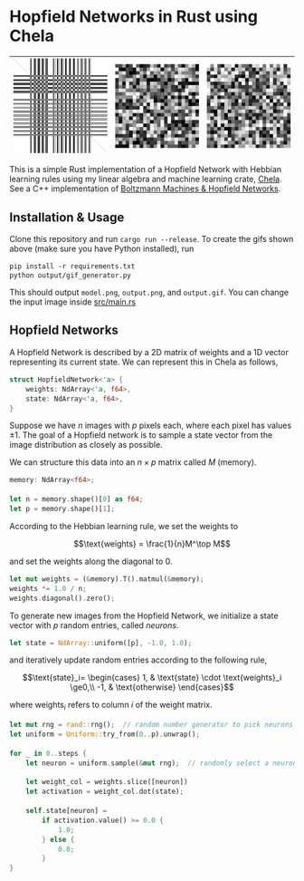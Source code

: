 # Hopfield Networks in Rust using Chela

| ![](model.png) | ![](output/burger.gif) | ![](output/popcorn.gif) |
|----------------|------------------------|------------------------|

This is a simple Rust implementation of a Hopfield Network with Hebbian learning rules using my linear algebra and machine learning crate, [Chela](https://github.com/BhavyeMathur/chela). See a C++ implementation of [Boltzmann Machines & Hopfield Networks](https://github.com/BhavyeMathur/boltzmann-machines-and-hopfield-networks).

## Installation & Usage

Clone this repository and run ``cargo run --release``. To create the gifs shown above (make sure you have Python installed), run

```
pip install -r requirements.txt
python output/gif_generator.py
```

This should output `model.png`, `output.png`, and `output.gif`. You can change the input image inside [src/main.rs](src/main.rs)


## Hopfield Networks

A Hopfield Network is described by a 2D matrix of weights and a 1D vector representing its current state. We can represent this in Chela as follows,

```rust
struct HopfieldNetwork<'a> {
    weights: NdArray<'a, f64>,
    state: NdArray<'a, f64>,
}
```

Suppose we have $n$ images with $p$ pixels each, where each pixel has values $\pm1$. The goal of a Hopfield network is to sample a state vector from the image distribution as closely as possible.

We can structure this data into an $n\times p$ matrix called $M$ (memory). 

```rust
memory: NdArray<f64>;

let n = memory.shape()[0] as f64;
let p = memory.shape()[1];
```

According to the Hebbian learning rule, we set the weights to

$$\text{weights} = \frac{1}{n}M^\top M$$

and set the weights along the diagonal to 0.

```rust
let mut weights = (&memory).T().matmul(&memory);
weights *= 1.0 / n;
weights.diagonal().zero();
```

To generate new images from the Hopfield Network, we initialize a state vector with $p$ random entries, called *neurons*.

```rust
let state = NdArray::uniform([p], -1.0, 1.0);
```

and iteratively update random entries according to the following rule,

$$\text{state}_i= \begin{cases}
1, &          \text{state} \cdot \text{weights}_i \ge0,\\
-1, &         \text{otherwise}
\end{cases}$$

where $\text{weights}_i$ refers to column $i$ of the weight matrix.

```rust
let mut rng = rand::rng();  // random number generator to pick neurons
let uniform = Uniform::try_from(0..p).unwrap();

for _ in 0..steps {
    let neuron = uniform.sample(&mut rng);  // randomly select a neuron
    
    let weight_col = weights.slice([neuron])
    let activation = weight_col.dot(state);

    self.state[neuron] =
        if activation.value() >= 0.0 {
            1.0;
        } else {
            0.0;
        }
}
```
